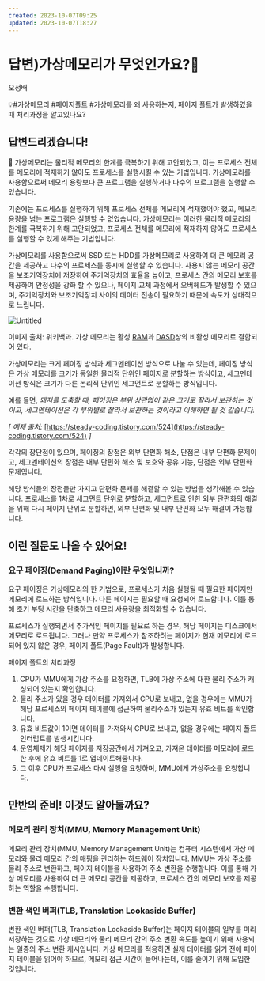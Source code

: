 ```yaml
---
created: 2023-10-07T09:25
updated: 2023-10-07T18:27
---
```

# 답변)가상메모리가 무엇인가요?🏸

오정배

💡#가상메모리 #페이지폴트 #가상메모리를 왜 사용하는지, 페이지 폴트가 발생하였을 때 처리과정을 알고있나요?

## 답변드리겠습니다!

<aside>
📌  가상메모리는 물리적 메모리의 한계를 극복하기 위해 고안되었고, 이는 프로세스 전체를 메모리에 적재하기 않아도 프로세스를 실행시킬 수 있는 기법입니다. 가상메모리를 사용함으로써 메모리 용량보다 큰 프로그램을 실행하거나 다수의 프로그램을 실행할 수 있습니다.

</aside>

기존에는 프로세스를 실행하기 위해 프로세스 전체를 메모리에 적재했어야 했고, 메모리 용량을 넘는 프로그램은 실행할 수 없었습니다. 가상메모리는 이러한 물리적 메모리의 한계를 극복하기 위해 고안되었고, 프로세스 전체를 메모리에 적재하지 않아도 프로세스를 실행할 수 있게 해주는 기법입니다. 

가상메모리를 사용함으로써 SSD 또는 HDD를 가상메모리로 사용하여 더 큰 메모리 공간을 제공하고 다수의 프로세스를 동시에 실행할 수 있습니다. 사용지 않는 메모리 공간을 보조기억장치에 저장하여 주기억장치의 효율을 높이고, 프로세스 간의 메모리 보호를 제공하여 안정성을 강화 할 수 있으나, 페이지 교체 과정에서 오버헤드가 발생할 수 있으며, 주기억장치와 보조기억장치 사이의 데이터 전송이 필요하기 때문에 속도가 상대적으로 느립니다. 

![Untitled](Untitled%2020.png)

이미지 출처: 위키백과. 가상 메모리는 활성 [RAM](https://ko.wikipedia.org/wiki/%EB%9E%9C%EB%8D%A4_%EC%95%A1%EC%84%B8%EC%8A%A4_%EB%A9%94%EB%AA%A8%EB%A6%AC)과 [DASD](https://ko.wikipedia.org/wiki/%EC%A7%81%EC%A0%91_%EC%A0%91%EA%B7%BC_%EA%B8%B0%EC%96%B5_%EC%9E%A5%EC%B9%98)상의 비활성 메모리로 결합되어 있다.

가상메모리는 크게 페이징 방식과 세그멘테이션 방식으로 나눌 수 있는데, 페이징 방식은 가상 메모리를 크기가 동일한 물리적 단위인 페이지로 분할하는 방식이고, 세그멘테이션 방식은 크기가 다른 논리적 단위인 세그먼트로 분할하는 방식입니다.

예를 들면, *돼지를 도축할 때, 페이징은 부위 상관없이 같은 크기로 잘라서 보관하는 것이고, 세그멘테이션은 각 부위별로 잘라서 보관하는 것이라고 이해하면 될 것 같습니다.*

*[ 예제 출처:* [https://steady-coding.tistory.com/524](https://steady-coding.tistory.com/524) *]*

각각의 장단점이 있으며, 페이징의 장점은 외부 단편화 해소, 단점은 내부 단편화 문제이고, 세그멘테이션의 장점은 내부 단편화 해소 및 보호와 공유 기능, 단점은 외부 단편화 문제입니다.

해당 방식들의 장점들만 가지고 단편화 문제를 해결할 수 있는 방법을 생각해볼 수 있습니다. 프로세스를 1차로 세그먼트 단위로 분할하고, 세그먼트로 인한 외부 단편화의 해결을 위해 다시 페이지 단위로 분할하면, 외부 단편화 및 내부 단편화 모두 해결이 가능합니다. 

## 이런 질문도 나올 수 있어요!

### 요구 페이징(Demand Paging)이란 무엇입니까?

요구 페이징은 가상메모리의 한 기법으로, 프로세스가 처음 실행될 때 필요한 페이지만 메모리에 로드하는 방식입니다. 다른 페이지는 필요할 때 요청되어 로드합니다. 이를 통해 초기 부팅 시간을 단축하고 메모리 사용량을 최적화할 수 있습니다.

프로세스가 실행되면서 추가적인 페이지를 필요로 하는 경우, 해당 페이지는 디스크에서 메모리로 로드됩니다. 그러나 만약 프로세스가 참조하려는 페이지가 현재 메모리에 로드되어 있지 않은 경우, 페이지 폴트(Page Fault)가 발생합니다.

페이지 폴트의 처리과정

1. CPU가 MMU에게 가상 주소를  요청하면, TLB에 가상 주소에 대한 물리 주소가 캐싱되어 있는지 확인합니다.
2. 물리 주소가 있을 경우 데이터를 가져와서 CPU로 보내고, 없을 경우에는 MMU가 해당 프로세스의 페이지 테이블에 접근하여 물리주소가 있는지 유효 비트를 확인합니다. 
3. 유효 비트값이 1이면 데이터를 가져와서 CPU로 보내고, 없을 경우에는 페이지 폴트 인터럽트를 발생시킵니다. 
4. 운영체제가 해당 페이지를 저장공간에서 가져오고, 가져온 데이터를 메모리에 로드한 후에 유효 비트를 1로 업데이트해줍니다. 
5. 그 이후 CPU가 프로세스 다시 실행을 요청하며, MMU에게 가상주소를 요청합니다.

## 만반의 준비! 이것도 알아둘까요?

### 메모리 관리 장치(MMU, Memory Management Unit)

메모리 관리 장치(MMU, Memory Management Unit)는 컴퓨터 시스템에서 가상 메모리와 물리 메모리 간의 매핑을 관리하는 하드웨어 장치입니다. MMU는 가상 주소를 물리 주소로 변환하고, 페이지 테이블을 사용하여 주소 변환을 수행합니다. 이를 통해 가상 메모리를 사용하여 더 큰 메모리 공간을 제공하고, 프로세스 간의 메모리 보호를 제공하는 역할을 수행합니다.

### 변환 색인 버퍼(TLB, Translation Lookaside Buffer)

변환 색인 버퍼(TLB, Translation Lookaside Buffer)는  페이지 테이블의 일부를 미리 저장하는 것으로 가상 메모리와 물리 메모리 간의 주소 변환 속도를 높이기 위해 사용되는 일종의 주소 변환 캐시입니다. 가상 메모리를 적용하면 실제 데이터를 읽기 전에 페이지 테이블을 읽어야 하므로, 메모리 접근 시간이 늘어나는데, 이를 줄이기 위해 도입한 것입니다.